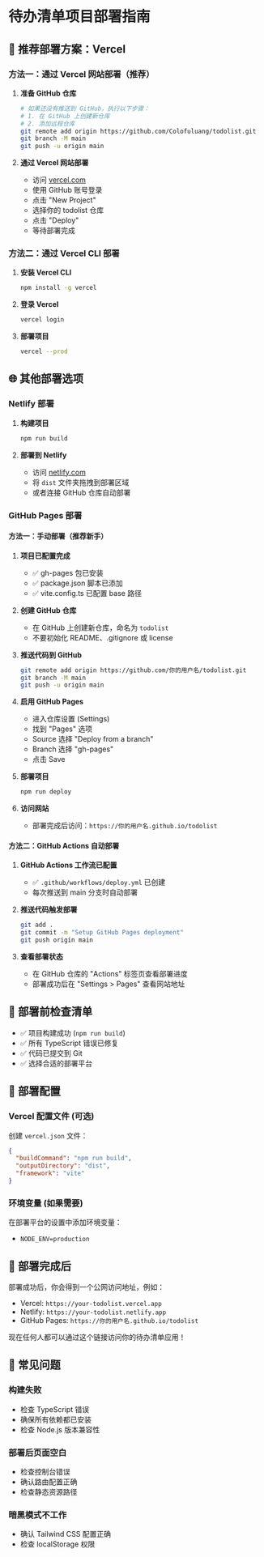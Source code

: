 # 待办清单项目部署指南

## 🚀 推荐部署方案：Vercel

### 方法一：通过 Vercel 网站部署（推荐）

1. **准备 GitHub 仓库**
   ```bash
   # 如果还没有推送到 GitHub，执行以下步骤：
   # 1. 在 GitHub 上创建新仓库
   # 2. 添加远程仓库
   git remote add origin https://github.com/Colofuluang/todolist.git
   git branch -M main
   git push -u origin main
   ```

2. **通过 Vercel 网站部署**
   - 访问 [vercel.com](https://vercel.com)
   - 使用 GitHub 账号登录
   - 点击 "New Project"
   - 选择你的 todolist 仓库
   - 点击 "Deploy"
   - 等待部署完成

### 方法二：通过 Vercel CLI 部署

1. **安装 Vercel CLI**
   ```bash
   npm install -g vercel
   ```

2. **登录 Vercel**
   ```bash
   vercel login
   ```

3. **部署项目**
   ```bash
   vercel --prod
   ```

## 🌐 其他部署选项

### Netlify 部署

1. **构建项目**
   ```bash
   npm run build
   ```

2. **部署到 Netlify**
   - 访问 [netlify.com](https://netlify.com)
   - 将 `dist` 文件夹拖拽到部署区域
   - 或者连接 GitHub 仓库自动部署

### GitHub Pages 部署

#### 方法一：手动部署（推荐新手）

1. **项目已配置完成**
   - ✅ gh-pages 包已安装
   - ✅ package.json 脚本已添加
   - ✅ vite.config.ts 已配置 base 路径

2. **创建 GitHub 仓库**
   - 在 GitHub 上创建新仓库，命名为 `todolist`
   - 不要初始化 README、.gitignore 或 license

3. **推送代码到 GitHub**
   ```bash
   git remote add origin https://github.com/你的用户名/todolist.git
   git branch -M main
   git push -u origin main
   ```

4. **启用 GitHub Pages**
   - 进入仓库设置 (Settings)
   - 找到 "Pages" 选项
   - Source 选择 "Deploy from a branch"
   - Branch 选择 "gh-pages"
   - 点击 Save

5. **部署项目**
   ```bash
   npm run deploy
   ```

6. **访问网站**
   - 部署完成后访问：`https://你的用户名.github.io/todolist`

#### 方法二：GitHub Actions 自动部署

1. **GitHub Actions 工作流已配置**
   - ✅ `.github/workflows/deploy.yml` 已创建
   - 每次推送到 main 分支时自动部署

2. **推送代码触发部署**
   ```bash
   git add .
   git commit -m "Setup GitHub Pages deployment"
   git push origin main
   ```

3. **查看部署状态**
   - 在 GitHub 仓库的 "Actions" 标签页查看部署进度
   - 部署成功后在 "Settings > Pages" 查看网站地址

## 📝 部署前检查清单

- ✅ 项目构建成功 (`npm run build`)
- ✅ 所有 TypeScript 错误已修复
- ✅ 代码已提交到 Git
- ✅ 选择合适的部署平台

## 🔧 部署配置

### Vercel 配置文件 (可选)

创建 `vercel.json` 文件：
```json
{
  "buildCommand": "npm run build",
  "outputDirectory": "dist",
  "framework": "vite"
}
```

### 环境变量 (如果需要)

在部署平台的设置中添加环境变量：
- `NODE_ENV=production`

## 🎉 部署完成后

部署成功后，你会得到一个公网访问地址，例如：
- Vercel: `https://your-todolist.vercel.app`
- Netlify: `https://your-todolist.netlify.app`
- GitHub Pages: `https://你的用户名.github.io/todolist`

现在任何人都可以通过这个链接访问你的待办清单应用！

## 🚨 常见问题

### 构建失败
- 检查 TypeScript 错误
- 确保所有依赖都已安装
- 检查 Node.js 版本兼容性

### 部署后页面空白
- 检查控制台错误
- 确认路由配置正确
- 检查静态资源路径

### 暗黑模式不工作
- 确认 Tailwind CSS 配置正确
- 检查 localStorage 权限